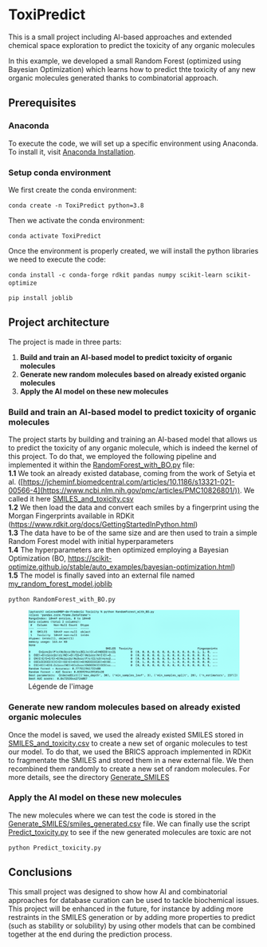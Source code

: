 # ToxiPredict
This is a small project including AI-based approaches and extended chemical space exploration to predict the toxicity of any organic molecules

In this example, we developed a small Random Forest (optimized using Bayesian Optimization) which learns how to predict thte toxicity of any new organic molecules generated thanks to combinatorial approach. 

## Prerequisites

### Anaconda

To execute the code, we will set up a specific environment using Anaconda. To install it, visit [Anaconda Installation](https://docs.anaconda.com/free/anaconda/install/).

### Setup conda environment

We first create the conda environment: 
```
conda create -n ToxiPredict python=3.8
```

Then we activate the conda environment:
```
conda activate ToxiPredict
```

Once the environment is properly created, we will install the python libraries we need to execute the code:
```
conda install -c conda-forge rdkit pandas numpy scikit-learn scikit-optimize
```
```
pip install joblib
```

## Project architecture

The project is made in three parts:  
1. **Build and train an AI-based model to predict toxicity of organic molecules**  
2. **Generate new random molecules based on already existed organic molecules**  
3. **Apply the AI model on these new molecules**  

### Build and train an AI-based model to predict toxicity of organic molecules

The project starts by building and training an AI-based model that allows us to predict the toxicity of any organic molecule, which is indeed the kernel of this project. To do that, we employed the following pipeline and implemented it within the [RandomForest_with_BO.py](RandomForest_with_BO.py) file:  
**1.1**  We took an already existed database, coming from the work of Setyia et al. ([https://jcheminf.biomedcentral.com/articles/10.1186/s13321-021-00566-4](https://www.ncbi.nlm.nih.gov/pmc/articles/PMC10826801/)). We called it here [SMILES_and_toxicity.csv](SMILES_and_toxicity.csv)  
**1.2**  We then load the data and convert each smiles by a fingerprint using the Morgan Fingerprints available in RDKit (https://www.rdkit.org/docs/GettingStartedInPython.html)  
**1.3**  The data have to be of the same size and are then used to train a simple Random Forest model with initial hyperparameters  
**1.4**  The hyperparameters are then optimized employing a Bayesian Optimization (BO, https://scikit-optimize.github.io/stable/auto_examples/bayesian-optimization.html)  
**1.5**  The model is finally saved into an  external file named [my_random_forest_model.joblib](my_random_forest_model.joblib)  

```
python RandomForest_with_BO.py
```

<figure>
  <img src="Images/Picture1.png" alt="Texte alternatif">
  <figcaption>Légende de l'image</figcaption>
</figure>

### Generate new random molecules based on already existed organic molecules

Once the model is saved, we used the already existed SMILES stored in [SMILES_and_toxicity.csv](SMILES_and_toxicity.csv) to create a new set of organic molecules to test our model. To do that, we used the BRICS approach implemented in RDKit to fragmentate the SMILES and stored them in a new external file. We then recombined them randomly to create a new set of random molecules. For more details, see the directory [Generate_SMILES](Generate_SMILES)

### Apply the AI model on these new molecules

The new molecules where we can test the code is stored in the [Generate_SMILES/smiles_generated.csv](Generate_SMILES/smiles_generated.csv) file. We can finally use the script [Predict_toxicity.py](Predict_toxicity.py) to see if the new generated molecules are toxic are not

```
python Predict_toxicity.py
```

## Conclusions

This small project was designed to show how AI and combinatorial approaches for database curation can be used to tackle biochemical issues. This project will be enhanced in the future, for instance by adding more restraints in the SMILES generation or by adding more properties to predict (such as stability or solubility) by using other models that can be combined together at the end during the prediction process.


